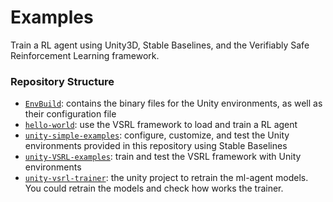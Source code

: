 # Examples
Train a RL agent using Unity3D, Stable Baselines, and the Verifiably Safe Reinforcement Learning framework.

### Repository Structure
* [`EnvBuild`](./EnvBuild): contains the binary files for the Unity environments, as well as their configuration file
* [`hello-world`](./hello_world): use the VSRL framework to load and train a RL agent
* [`unity-simple-examples`](unity-simple-examples): configure, customize, and test the Unity environments provided 
in this repository using Stable Baselines
* [`unity-VSRL-examples`](./unity-VSRL-examples): train and test the VSRL framework with Unity environments
* [`unity-vsrl-trainer`](./unity-vsrl-trainer): the unity project to retrain the ml-agent models. You could retrain the models and check how works the trainer.